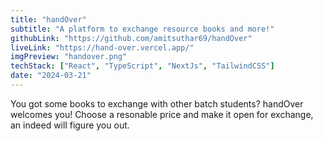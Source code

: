 ```yaml
---
title: "handOver"
subtitle: "A platform to exchange resource books and more!"
githubLink: "https://github.com/amitsuthar69/handOver"
liveLink: "https://hand-over.vercel.app/"
imgPreview: "handover.png"
techStack: ["React", "TypeScript", "NextJs", "TailwindCSS"]
date: "2024-03-21"
---
```


You got some books to exchange with other batch students? handOver welcomes you! Choose a resonable price and make it open for exchange, an indeed will figure you out.
